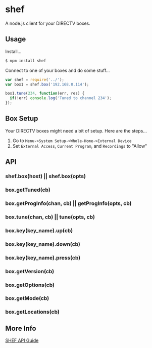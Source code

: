 shef
====

A node.js client for your DIRECTV boxes.

## Usage

Install...

```bash
$ npm install shef
```

Connect to one of your boxes and do some stuff...

```js
var shef = require('../');
var box1 = shef.box('192.168.0.114');

box1.tune(234, function(err, res) {
  if(!err) console.log('Tuned to channel 234');
});
```

## Box Setup

Your DIRECTV boxes might need a bit of setup. Here are the steps...

1. Go to `Menu->System Setup->Whole-Home->External Device`
2. Set `External Access`, `Current Program`, and `Recordings` to "Allow"

## API

### shef.box(host) || shef.box(opts)

### box.getTuned(cb)

### box.getProgInfo(chan, cb) || getProgInfo(opts, cb)

### box.tune(chan, cb) || tune(opts, cb)

### box.key(key_name).up(cb)

### box.key(key_name).down(cb)

### box.key(key_name).press(cb)

### box.getVersion(cb)

### box.getOptions(cb)

### box.getMode(cb)

### box.getLocations(cb)

## More Info

[SHEF API Guide](http://www.satinstalltraining.com/homeautomation/DTV-MD-0359-DIRECTV_SHEF_Command_Set-V1.3.C.pdf)